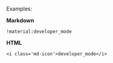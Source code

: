  
Examples:

**Markdown**

    !material:developer_mode

**HTML**

    <i class='md-icon'>developer_mode</i>

